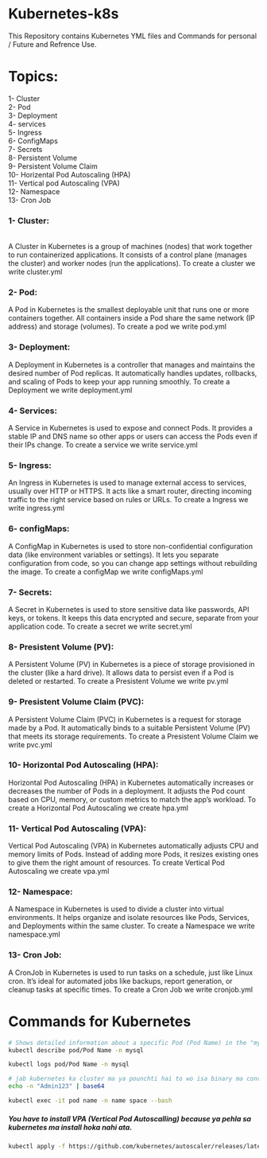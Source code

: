 # Kubernetes-k8s
This Repository contains Kubernetes YML files and Commands for personal / Future and Refrence Use.

# Topics: <br/>
   1- Cluster <br/>
   2- Pod <br/>
   3- Deployment <br/>
   4- services <br/>
   5- Ingress <br/>
   6- ConfigMaps <br/>
   7- Secrets <br/>
   8- Persistent Volume <br/>
   9- Persistent Volume Claim <br/>
   10- Horizental Pod Autoscaling (HPA) <br/>
   11- Vertical pod Autoscaling (VPA) <br/>
   12- Namespace <br/>
   13- Cron Job <br/>


<h3>1- Cluster:</h3> <br/> 
A Cluster in Kubernetes is a group of machines (nodes) that work together to run containerized applications.
It consists of a control plane (manages the cluster) and worker nodes (run the applications). To create a cluster we write cluster.yml

<h3>2- Pod:</h3>
A Pod in Kubernetes is the smallest deployable unit that runs one or more containers together.
All containers inside a Pod share the same network (IP address) and storage (volumes). To create a pod we write pod.yml

<h3>3- Deployment:</h3>
A Deployment in Kubernetes is a controller that manages and maintains the desired number of Pod replicas.
It automatically handles updates, rollbacks, and scaling of Pods to keep your app running smoothly. To create a Deployment we write deployment.yml

<h3>4- Services:</h3>
A Service in Kubernetes is used to expose and connect Pods.
It provides a stable IP and DNS name so other apps or users can access the Pods even if their IPs change. To create a service we write service.yml

<h3>5- Ingress:</h3>
An Ingress in Kubernetes is used to manage external access to services, usually over HTTP or HTTPS.
It acts like a smart router, directing incoming traffic to the right service based on rules or URLs. To create a Ingress we write ingress.yml

<h3>6- configMaps:</h3>
A ConfigMap in Kubernetes is used to store non-confidential configuration data (like environment variables or settings).
It lets you separate configuration from code, so you can change app settings without rebuilding the image. To create a configMap we write configMaps.yml

<h3>7- Secrets:</h3>
A Secret in Kubernetes is used to store sensitive data like passwords, API keys, or tokens.
It keeps this data encrypted and secure, separate from your application code. To create a secret we write secret.yml

<h3>8- Presistent Volume (PV):</h3>
A Persistent Volume (PV) in Kubernetes is a piece of storage provisioned in the cluster (like a hard drive).
It allows data to persist even if a Pod is deleted or restarted. To create a Presistent Volume we write pv.yml

<h3>9- Presistent Volume Claim (PVC):</h3>
A Persistent Volume Claim (PVC) in Kubernetes is a request for storage made by a Pod.
It automatically binds to a suitable Persistent Volume (PV) that meets its storage requirements. To create a Presistent Volume Claim we write pvc.yml

<h3>10- Horizontal Pod Autoscaling (HPA):</h3>
Horizontal Pod Autoscaling (HPA) in Kubernetes automatically increases or decreases the number of Pods in a deployment.
It adjusts the Pod count based on CPU, memory, or custom metrics to match the app’s workload. To create a Horizontal Pod Autoscaling we create hpa.yml

<h3>11- Vertical Pod Autoscaling (VPA):</h3>
Vertical Pod Autoscaling (VPA) in Kubernetes automatically adjusts CPU and memory limits of Pods.
Instead of adding more Pods, it resizes existing ones to give them the right amount of resources. To create Vertical Pod Autoscaling we create vpa.yml

<h3>12- Namespace:</h3>
A Namespace in Kubernetes is used to divide a cluster into virtual environments.
It helps organize and isolate resources like Pods, Services, and Deployments within the same cluster. To create a Namespace we write namespace.yml

<h3>13- Cron Job:</h3>
A CronJob in Kubernetes is used to run tasks on a schedule, just like Linux cron.
It’s ideal for automated jobs like backups, report generation, or cleanup tasks at specific times. To create a Cron Job we write cronjob.yml



# Commands for Kubernetes

```bash
# Shows detailed information about a specific Pod (Pod Name) in the "mysql" namespace, including status, containers, events, and resource usage.
kubectl describe pod/Pod Name -n mysql
```

```bash
kubectl logs pod/Pod Name -n mysql
```

```bash
# jab kubernetes ka cluster ma ya pounchti hai to wo isa binary ma convert kr ka store krta etcd ma yani mazeed secure kr deta.
echo -n "Admin123" | base64 
```

```bash
kubectl exec -it pod name -n name space --bash
```

<h5>You have to install VPA (Vertical Pod Autoscalling) because ya pehla sa kubernetes ma install hoka nahi ata.</h5>

```bash
kubectl apply -f https://github.com/kubernetes/autoscaler/releases/latest/download/vertical-pod-autoscaler.yaml
```
